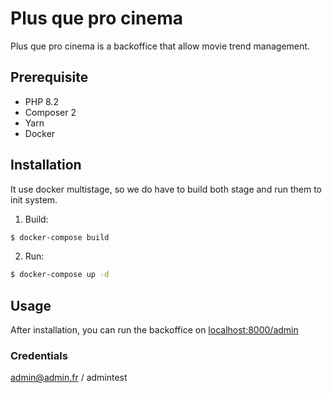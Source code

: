 # Plus que pro cinema

Plus que pro cinema is a backoffice that allow movie trend management.

## Prerequisite

- PHP 8.2
- Composer 2
- Yarn
- Docker

## Installation

It use docker multistage, so we do have to build both stage and run them to init system.

1. Build:
``` sh
$ docker-compose build
```

2. Run:
``` sh
$ docker-compose up -d
```
## Usage

After installation, you can run the backoffice on [localhost:8000/admin](http://localhost:8000/admin)

### Credentials

admin@admin.fr / admintest
